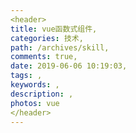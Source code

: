 ```yaml
---
<header>
title: vue函数式组件,
categories: 技术,
path: /archives/skill,
comments: true,
date: 2019-06-06 10:19:03,
tags: ,
keywords: ,
description: ,
photos: vue
</header>
---
```

